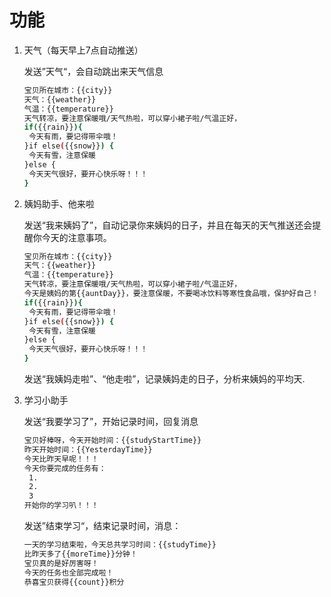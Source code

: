 # 功能

1. 天气（每天早上7点自动推送）

   发送”天气“，会自动跳出来天气信息

   ```bash
   宝贝所在城市：{{city}}
   天气：{{weather}}
   气温：{{temperature}}
   天气转凉，要注意保暖哦/天气热啦，可以穿小裙子啦/气温正好，
   if({{rain}}){
   	今天有雨，要记得带伞哦！
   }if else({{snow}}) {
   	今天有雪，注意保暖
   }else {
   	今天天气很好，要开心快乐呀！！！
   }
   ```

2. 姨妈助手、他来啦

   发送“我来姨妈了”，自动记录你来姨妈的日子，并且在每天的天气推送还会提醒你今天的注意事项。

   ```bash
   宝贝所在城市：{{city}}
   天气：{{weather}}
   气温：{{temperature}}
   天气转凉，要注意保暖哦/天气热啦，可以穿小裙子啦/气温正好，
   今天是姨妈的第{{auntDay}}，要注意保暖，不要喝冰饮料等寒性食品哦，保护好自己！
   if({{rain}}){
   	今天有雨，要记得带伞哦！
   }if else({{snow}}) {
   	今天有雪，注意保暖
   }else {
   	今天天气很好，要开心快乐呀！！！
   }
   ```

   发送“我姨妈走啦”、“他走啦”，记录姨妈走的日子，分析来姨妈的平均天.

3. 学习小助手

   发送“我要学习了”，开始记录时间，回复消息

   ```bash
   宝贝好棒呀，今天开始时间：{{studyStartTime}}
   昨天开始时间：{{YesterdayTime}}
   今天比昨天早呢！！！
   今天你要完成的任务有：
   	1. 
   	2. 
   	3
   开始你的学习叭！！！
   ```

   发送”结束学习“，结束记录时间，消息：

   ```bash
   一天的学习结束啦，今天总共学习时间：{{studyTime}}
   比昨天多了{{moreTime}}分钟！
   宝贝真的是好厉害呀！
   今天的任务也全部完成啦！
   恭喜宝贝获得{{count}}积分
   ```

   